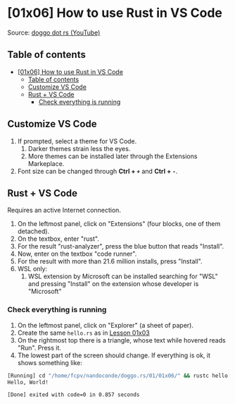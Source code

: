 # [01x06] How to use Rust in VS Code

Source: [doggo dot rs (YouTube)](https://www.youtube.com/watch?v=jvnZr7bJUfU)

## Table of contents

- [\[01x06\] How to use Rust in VS Code](#01x06-how-to-use-rust-in-vs-code)
  - [Table of contents](#table-of-contents)
  - [Customize VS Code](#customize-vs-code)
  - [Rust + VS Code](#rust--vs-code)
    - [Check everything is running](#check-everything-is-running)

## Customize VS Code

1. If prompted, select a theme for VS Code.
   1. Darker themes strain less the eyes.
   2. More themes can be installed later through the Extensions Markeplace.
2. Font size can be changed through **Ctrl + `+`** and **Ctrl + `-`**.

## Rust + VS Code

Requires an active Internet connection.

1. On the leftmost panel, click on "Extensions" (four blocks, one of them detached).
2. On the textbox, enter "rust".
3. For the result "rust-analyzer", press the blue button that reads "Install".
4. Now, enter on the textbox "code runner".
5. For the result with more than 21.6 million installs, press "Install".
6. WSL only:
   1. WSL extension by Microsoft can be installed searching for "WSL" and pressing "Install" on the extension whose developer is "Microsoft"

### Check everything is running

1. On the leftmost panel, click on "Explorer" (a sheet of paper).
2. Create the same `hello.rs` as in [Lesson 01x03](../01x03/hello.rs)
3. On the rightmost top there is a triangle, whose text while hovered reads "Run". Press it.
4. The lowest part of the screen should change. If everything is ok, it shows something like:

```bash
[Running] cd "/home/fcpv/nandoconde/doggo.rs/01/01x06/" && rustc hello.rs && "/home/fcpv/nandoconde/doggo.rs/01/01x06/"hello
Hello, World!

[Done] exited with code=0 in 0.857 seconds
```

